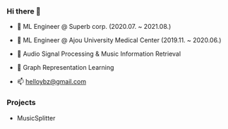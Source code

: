 ### Hi there 👋

- 💼 ML Engineer @ Superb corp.                   (2020.07. ~ 2021.08.)
- 💼 ML Engineer @ Ajou University Medical Center (2019.11. ~ 2020.06.)

- 🤔 Audio Signal Processing & Music Information Retrieval
- 🤔 Graph Representation Learning

- 📫 helloybz@gmail.com


### Projects
- MusicSplitter
<!--
**helloybz/helloybz** is a ✨ _special_ ✨ repository because its `README.md` (this file) appears on your GitHub profile.

Here are some ideas to get you started:

- 🔭 I’m currently working on ...
- 🌱 I’m currently learning ...
- 👯 I’m looking to collaborate on ...
- 🤔 I’m looking for help with ...
- 💬 Ask me about ...
- 📫 How to reach me: ...
- 😄 Pronouns: ...
- ⚡ Fun fact: ...
-->
